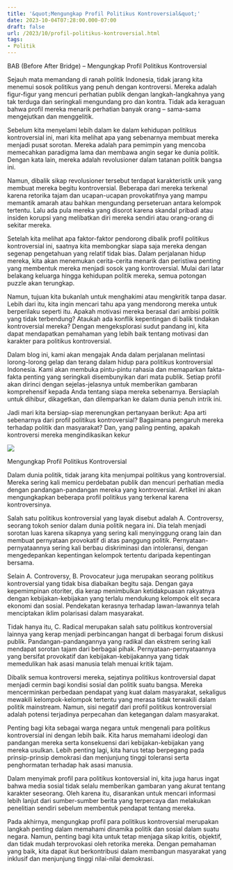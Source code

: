 ```yaml
---
title: '&quot;Mengungkap Profil Politikus Kontroversial&quot;'
date: 2023-10-04T07:28:00.000-07:00
draft: false
url: /2023/10/profil-politikus-kontroversial.html
tags: 
- Politik
---
```


  

BAB (Before After Bridge) – Mengungkap Profil Politikus Kontroversial

  

Sejauh mata memandang di ranah politik Indonesia, tidak jarang kita menemui sosok politikus yang penuh dengan kontroversi. Mereka adalah figur-figur yang mencuri perhatian publik dengan langkah-langkahnya yang tak terduga dan seringkali mengundang pro dan kontra. Tidak ada keraguan bahwa profil mereka menarik perhatian banyak orang – sama-sama mengejutkan dan menggelitik.

  

Sebelum kita menyelami lebih dalam ke dalam kehidupan politikus kontroversial ini, mari kita melihat apa yang sebenarnya membuat mereka menjadi pusat sorotan. Mereka adalah para pemimpin yang mencoba memecahkan paradigma lama dan membawa angin segar ke dunia politik. Dengan kata lain, mereka adalah revolusioner dalam tatanan politik bangsa ini.

  

Namun, dibalik sikap revolusioner tersebut terdapat karakteristik unik yang membuat mereka begitu kontroversial. Beberapa dari mereka terkenal karena retorika tajam dan ucapan-ucapan provokatifnya yang mampu memantik amarah atau bahkan mengundang perseteruan antara kelompok tertentu. Lalu ada pula mereka yang disorot karena skandal pribadi atau insiden korupsi yang melibatkan diri mereka sendiri atau orang-orang di sekitar mereka.

  

Setelah kita melihat apa faktor-faktor pendorong dibalik profil politikus kontroversial ini, saatnya kita membongkar siapa saja mereka dengan segenap pengetahuan yang relatif tidak bias. Dalam perjalanan hidup mereka, kita akan menemukan cerita-cerita menarik dan peristiwa penting yang membentuk mereka menjadi sosok yang kontroversial. Mulai dari latar belakang keluarga hingga kehidupan politik mereka, semua potongan puzzle akan terungkap.

  

Namun, tujuan kita bukanlah untuk menghakimi atau mengkritik tanpa dasar. Lebih dari itu, kita ingin mencari tahu apa yang mendorong mereka untuk berperilaku seperti itu. Apakah motivasi mereka berasal dari ambisi politik yang tidak terbendung? Ataukah ada konflik kepentingan di balik tindakan kontroversial mereka? Dengan mengeksplorasi sudut pandang ini, kita dapat mendapatkan pemahaman yang lebih baik tentang motivasi dan karakter para politikus kontroversial.

  

Dalam blog ini, kami akan mengajak Anda dalam perjalanan melintasi lorong-lorong gelap dan terang dalam hidup para politikus kontroversial Indonesia. Kami akan membuka pintu-pintu rahasia dan memaparkan fakta-fakta penting yang seringkali disembunyikan dari mata publik. Setiap profil akan dirinci dengan sejelas-jelasnya untuk memberikan gambaran komprehensif kepada Anda tentang siapa mereka sebenarnya. Bersiaplah untuk dihibur, dikagetkan, dan dilemparkan ke dalam dunia penuh intrik ini.

  

Jadi mari kita bersiap-siap merenungkan pertanyaan berikut: Apa arti sebenarnya dari profil politikus kontroversial? Bagaimana pengaruh mereka terhadap politik dan masyarakat? Dan, yang paling penting, apakah kontroversi mereka mengindikasikan kekur

  

![](https://www.habarkalimantan.com/wp-content/uploads/2021/12/IMG-20211221-WA00002.jpg)

  

Mengungkap Profil Politikus Kontroversial

  

Dalam dunia politik, tidak jarang kita menjumpai politikus yang kontroversial. Mereka sering kali memicu perdebatan publik dan mencuri perhatian media dengan pandangan-pandangan mereka yang kontroversial. Artikel ini akan mengungkapkan beberapa profil politikus yang terkenal karena kontroversinya.

  

Salah satu politikus kontroversial yang layak disebut adalah A. Controversy, seorang tokoh senior dalam dunia politik negara ini. Dia telah menjadi sorotan luas karena sikapnya yang sering kali menyinggung orang lain dan membuat pernyataan provokatif di atas panggung politik. Pernyataan-pernyataannya sering kali berbau diskriminasi dan intoleransi, dengan mengedepankan kepentingan kelompok tertentu daripada kepentingan bersama.

  

Selain A. Controversy, B. Provocateur juga merupakan seorang politikus kontroversial yang tidak bisa diabaikan begitu saja. Dengan gaya kepemimpinan otoriter, dia kerap menimbulkan ketidakpuasan rakyatnya dengan kebijakan-kebijakan yang terlalu mendukung kelompok elit secara ekonomi dan sosial. Pendekatan kerasnya terhadap lawan-lawannya telah menciptakan iklim polarisasi dalam masyarakat.

  

Tidak hanya itu, C. Radical merupakan salah satu politikus kontroversial lainnya yang kerap menjadi perbincangan hangat di berbagai forum diskusi publik. Pandangan-pandangannya yang radikal dan ekstrem sering kali mendapat sorotan tajam dari berbagai pihak. Pernyataan-pernyataannya yang bersifat provokatif dan kebijakan-kebijakannya yang tidak memedulikan hak asasi manusia telah menuai kritik tajam.

  

Dibalik semua kontroversi mereka, sejatinya politikus kontroversial dapat menjadi cermin bagi kondisi sosial dan politik suatu bangsa. Mereka mencerminkan perbedaan pendapat yang kuat dalam masyarakat, sekaligus mewakili kelompok-kelompok tertentu yang merasa tidak terwakili dalam politik mainstream. Namun, sisi negatif dari profil politikus kontroversial adalah potensi terjadinya perpecahan dan ketegangan dalam masyarakat.

  

Penting bagi kita sebagai warga negara untuk mengenali para politikus kontroversial ini dengan lebih baik. Kita harus memahami ideologi dan pandangan mereka serta konsekuensi dari kebijakan-kebijakan yang mereka usulkan. Lebih penting lagi, kita harus tetap berpegang pada prinsip-prinsip demokrasi dan menjunjung tinggi toleransi serta penghormatan terhadap hak asasi manusia.

  

Dalam menyimak profil para politikus kontoversial ini, kita juga harus ingat bahwa media sosial tidak selalu memberikan gambaran yang akurat tentang karakter seseorang. Oleh karena itu, disarankan untuk mencari informasi lebih lanjut dari sumber-sumber berita yang terpercaya dan melakukan penelitian sendiri sebelum membentuk pendapat tentang mereka.

  

Pada akhirnya, mengungkap profil para politikus kontroversial merupakan langkah penting dalam memahami dinamika politik dan sosial dalam suatu negara. Namun, penting bagi kita untuk tetap menjaga sikap kritis, objektif, dan tidak mudah terprovokasi oleh retorika mereka. Dengan pemahaman yang baik, kita dapat ikut berkontribusi dalam membangun masyarakat yang inklusif dan menjunjung tinggi nilai-nilai demokrasi.